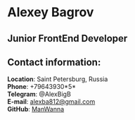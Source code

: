 # Alexey Bagrov

## Junior FrontEnd Developer

## Contact information:
**Location**: Saint Petersburg, Russia\
**Phone**: +79643930\*5\*\
**Telegram**: @AlexBigB\
**E-mail**: alexba812@gmail.com\
**GitHub**: [ManWanna](https://github.com/ManWanna)

